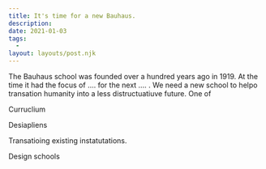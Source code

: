 ```yaml
---
title: It's time for a new Bauhaus.
description:
date: 2021-01-03
tags:
  -
layout: layouts/post.njk
---
```


The Bauhaus school was founded over a hundred years ago in 1919. At the time it had the focus of .... for the next .... . We need a new school to helpo transation humanity into a less distructuatiuve future. One of

Curruclium

Desiapliens

Transatioing existing instatutations.

Design schools
